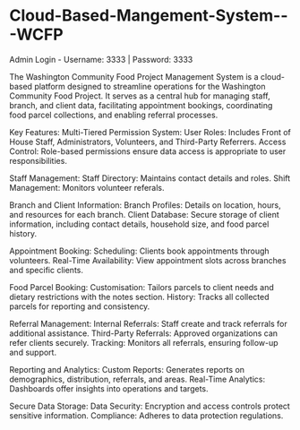 # Cloud-Based-Mangement-System---WCFP

Admin Login - Username: 3333 | Password: 3333

The Washington Community Food Project Management System is a cloud-based platform designed to streamline operations for the Washington Community Food Project. It serves as a central hub for managing staff, branch, and client data, facilitating appointment bookings, coordinating food parcel collections, and enabling referral processes.

Key Features:
Multi-Tiered Permission System:
User Roles: Includes Front of House Staff, Administrators, Volunteers, and Third-Party Referrers.
Access Control: Role-based permissions ensure data access is appropriate to user responsibilities.

Staff Management:
Staff Directory: Maintains contact details and roles.
Shift Management: Monitors volunteer referals.

Branch and Client Information:
Branch Profiles: Details on location, hours, and resources for each branch.
Client Database: Secure storage of client information, including contact details, household size, and food parcel history.

Appointment Booking:
Scheduling: Clients book appointments through volunteers.
Real-Time Availability: View appointment slots across branches and specific clients.

Food Parcel Booking:
Customisation: Tailors parcels to client needs and dietary restrictions with the notes section.
History: Tracks all collected parcels for reporting and consistency.

Referral Management:
Internal Referrals: Staff create and track referrals for additional assistance.
Third-Party Referrals: Approved organizations can refer clients securely.
Tracking: Monitors all referrals, ensuring follow-up and support.

Reporting and Analytics:
Custom Reports: Generates reports on demographics, distribution, referrals, and areas.
Real-Time Analytics: Dashboards offer insights into operations and targets.

Secure Data Storage:
Data Security: Encryption and access controls protect sensitive information.
Compliance: Adheres to data protection regulations.
